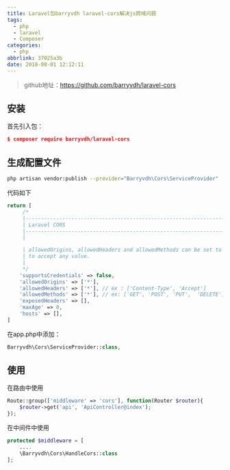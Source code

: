 ```yaml
---
title: Laravel包barryvdh laravel-cors解决js跨域问题
tags:
  - php
  - laravel
  - Composer
categories:
  - php
abbrlink: 37025a3b
date: 2018-08-01 12:12:11
---
```


> github地址：https://github.com/barryvdh/laravel-cors

## 安装
首先引入包：
```json
$ composer require barryvdh/laravel-cors
```
## 生成配置文件
```bash
php artisan vendor:publish --provider="Barryvdh\Cors\ServiceProvider"
```
代码如下
```php
return [
     /*
     |--------------------------------------------------------------------------
     | Laravel CORS
     |--------------------------------------------------------------------------
     |

     | allowedOrigins, allowedHeaders and allowedMethods can be set to array('*')
     | to accept any value.
     |
     */
    'supportsCredentials' => false,
    'allowedOrigins' => ['*'],
    'allowedHeaders' => ['*'], // ex : ['Content-Type', 'Accept']
    'allowedMethods' => ['*'], // ex: ['GET', 'POST', 'PUT',  'DELETE']
    'exposedHeaders' => [],
    'maxAge' => 0,
    'hosts' => [],
]
```
在app.php中添加：
```php
Barryvdh\Cors\ServiceProvider::class,
```
## 使用
在路由中使用
```php
Route::group(['middleware' => 'cors'], function(Router $router){
    $router->get('api', 'ApiController@index');
});
```
在中间件中使用
```php
protected $middleware = [
    ....
    \Barryvdh\Cors\HandleCors::class
];
```
